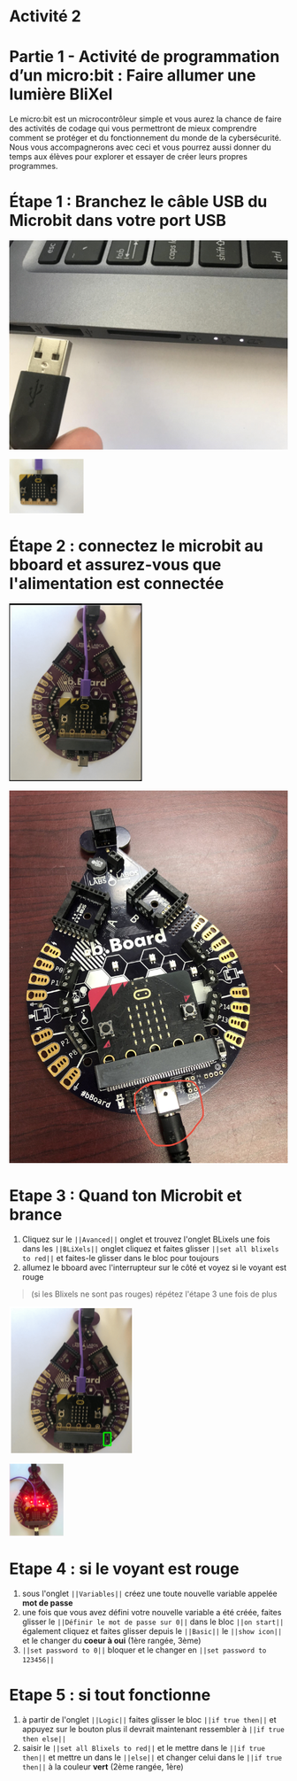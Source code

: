 # Activité 2

# Partie 1 - Activité de programmation d’un micro:bit : Faire allumer une lumière BliXel

Le micro:bit est un microcontrôleur simple et vous aurez la chance de faire des activités de codage qui vous permettront de mieux comprendre comment se protéger et du fonctionnement du monde de la cybersécurité. Nous vous accompagnerons avec ceci et vous pourrez aussi donner du temps aux élèves pour explorer et essayer de créer leurs propres programmes.
# Étape 1 : Branchez le câble USB du Microbit dans votre port USB

<!-- https://github.com/Brilliant-Labs/bboard-tuts-cybersecurity-3/blob/master/cybersec/activity-1/connect-microbit.gif?raw=true -->
![Click](https://github.com/Brilliant-Labs/bboard-tutorials-cybersecurity-v3/blob/main/Activity_1/connect-microbit.gif?raw=true "Click")

<!-- https://raw.githubusercontent.com/Brilliant-Labs/bboard-tutorials-cybersecurity-v3/main/Activity_1/micro.png -->
![click](https://raw.githubusercontent.com/Brilliant-Labs/bboard-tutorials-cybersecurity-v3/main/Activity_1/micro.png)

# Étape 2 : connectez le microbit au bboard et assurez-vous que l'alimentation est connectée

<!--https://raw.githubusercontent.com/Brilliant-Labs/bboard-tutorials-cybersecurity-v3/main/Activity_2/bborad.png -->
![Click](https://raw.githubusercontent.com/Brilliant-Labs/bboard-tutorials-cybersecurity-v3/main/Activity_2/bborad.png)

<!-- https://raw.githubusercontent.com/Brilliant-Labs/bboard-tutorials-cybersecurity-v3/main/Activity_2/b.Board_power.JPG -->
![Click](https://raw.githubusercontent.com/Brilliant-Labs/bboard-tutorials-cybersecurity-v3/main/Activity_2/b.Board_power.JPG)

# Etape 3 : Quand ton Microbit et brance 
1. Cliquez sur le ``||Avanced||`` onglet et trouvez l'onglet BLixels une fois dans les ``||BLiXels||`` onglet cliquez et faites glisser ``||set all blixels to red||`` et faites-le glisser dans le bloc pour toujours
2. allumez le bboard avec l'interrupteur sur le côté et voyez si le voyant est rouge
> (si les Blixels ne sont pas rouges) répétez l'étape 3 une fois de plus
<!-- https://raw.githubusercontent.com/Brilliant-Labs/bboard-tutorials-cybersecurity-v3/main/Activity_2/image%20(1).png -->
![Click](https://raw.githubusercontent.com/Brilliant-Labs/bboard-tutorials-cybersecurity-v3/main/Activity_2/image%20(1).png)

<!-- https://raw.githubusercontent.com/Brilliant-Labs/bboard-tutorials-cybersecurity-v3/main/Activity_2/image%20(2).png -->
![Click](https://raw.githubusercontent.com/Brilliant-Labs/bboard-tutorials-cybersecurity-v3/main/Activity_2/image%20(2).png)

# Etape 4 : si le voyant est rouge
1. sous l'onglet ``||Variables||`` créez une toute nouvelle variable appelée **mot de passe**
2. une fois que vous avez défini votre nouvelle variable a été créée, faites glisser le ``||Définir le mot de passe sur 0||`` dans le bloc ``||on start||`` également cliquez et faites glisser depuis le ``||Basic||`` le ``||show icon||`` et le changer du **coeur à oui** (1ère rangée, 3ème)
3. ``||set password to 0||`` bloquer et le changer en ``||set password to 123456||``

# Etape 5 : si tout fonctionne
1. à partir de l'onglet ``||Logic||`` faites glisser le bloc ``||if true then||`` et appuyez sur le bouton plus il devrait maintenant ressembler à ``||if true then else||``
2. saisir le  ``||set all Blixels to red||`` et le mettre dans le ``||if true then||`` et mettre un dans le ``||else||`` et changer celui dans le ``||if true then||`` à la couleur **vert** (2ème rangée, 1ère)
